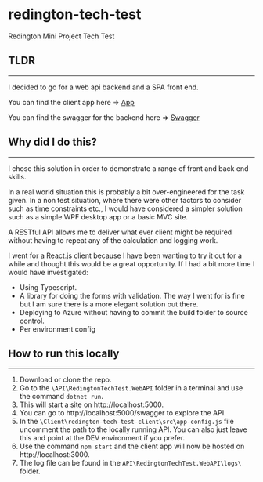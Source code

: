 # redington-tech-test

Redington Mini Project Tech Test

## TLDR

------

I decided to go for a web api backend and a SPA front end.

You can find the client app here => [App](https://aw-probability-calculator.azurewebsites.net/)  

You can find the swagger for the backend here => [Swagger](https://aw-redington.azurewebsites.net/swagger/index.html)  


## Why did I do this?

---------

I chose this solution in order to demonstrate a range of front and back end skills.

In a real world situation this is probably a bit over-engineered for the task given. In a non test situation, where there were other factors to consider such as time constraints etc., I would have considered a simpler solution such as a simple WPF desktop app or a basic MVC site.

A RESTful API allows me to deliver what ever client might be required without having to repeat any of the calculation and logging work.

I went for a React.js client because I have been wanting to try it out for a while and thought this would be a great opportunity. If I had a bit more time I would have investigated:

- Using Typescript.
- A library for doing the forms with validation. The way I went for is fine but I am sure there is a more elegant solution out there.
- Deploying to Azure without having to commit the build folder to source control.
- Per environment config

## How to run this locally

---------

1. Download or clone the repo.
2. Go to the `\API\RedingtonTechTest.WebAPI` folder in a terminal and use the command `dotnet run`.
3. This will start a site on http://localhost:5000.
4. You can go to http://localhost:5000/swagger to explore the API.
4. In the `\Client\redington-tech-test-client\src\app-config.js` file uncomment the path to the locally running API. You can also just leave this and point at the DEV environment if you prefer.
5. Use the command `npm start` and the client app will now be hosted on http://localhost:3000.
6. The log file can be found in the `API\RedingtonTechTest.WebAPI\logs\` folder. 
